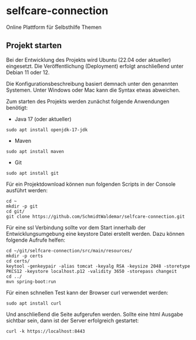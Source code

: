 # selfcare-connection
Online Plattform für Selbsthilfe Themen

## Projekt starten
Bei der Entwicklung des Projekts wird Ubuntu (22.04 oder aktueller) eingesetzt. Die Veröffentlichung (Deployment) erfolgt anschließend unter Debian 11 oder 12.

Die Konfigurationsbeschreibung basiert demnach unter den genannten Systemen. Unter Windows oder Mac kann die Syntax etwas abweichen.

Zum starten des Projekts werden zunächst folgende Anwendungen benötigt:

* Java 17 (oder aktueller)

```
sudo apt install openjdk-17-jdk
```

* Maven

```
sudo apt install maven
```

* Git

```
sudo apt install git
```

Für ein Projektdownload können nun folgenden Scripts in der Console ausführt werden:

```
cd ~
mkdir -p git
cd git/
git clone https://github.com/SchmidtWaldemar/selfcare-connection.git
```

Für eine ssl Verbindung sollte vor dem Start innerhalb der Entwicklungsumgebung eine keystore Datei erstellt werden. Dazu können folgende Aufrufe helfen:


```
cd ~/git/selfcare-connection/src/main/resources/
mkdir -p certs
cd certs/
keytool -genkeypair -alias tomcat -keyalg RSA -keysize 2048 -storetype PKCS12 -keystore localhost.p12 -validity 3650 -storepass changeit
cd ../
mvn spring-boot:run
```

Für einen schnellen Test kann der Browser curl verwendet werden:

```
sudo apt install curl
```

Und anschließend die Seite aufgerufen werden. Sollte eine html Ausgabe sichtbar sein, dann ist der Server erfolgreich gestartet:

```
curl -k https://localhost:8443
```


